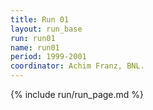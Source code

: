 ```yaml
---
title: Run 01
layout: run_base
run: run01
name: run01
period: 1999-2001
coordinator: Achim Franz, BNL.
---
```

{% include run/run_page.md %}
